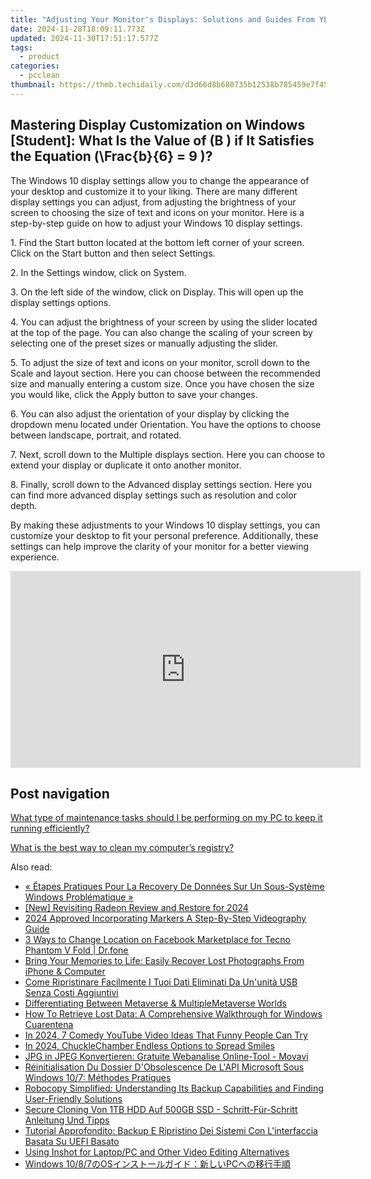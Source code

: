 ```yaml
---
title: "Adjusting Your Monitor's Displays: Solutions and Guides From YL Software Experts"
date: 2024-11-28T18:09:11.773Z
updated: 2024-11-30T17:51:17.577Z
tags:
  - product
categories:
  - pcclean
thumbnail: https://thmb.techidaily.com/d3d66d8b680735b12538b785459e7f45b24c283f5d64f2076c6321e51a771e5e.jpg
---
```


## Mastering Display Customization on Windows [Student]: What Is the Value of \(B \) if It Satisfies the Equation \(\Frac{b}{6} = 9 \)?

The Windows 10 display settings allow you to change the appearance of your desktop and customize it to your liking. There are many different display settings you can adjust, from adjusting the brightness of your screen to choosing the size of text and icons on your monitor. Here is a step-by-step guide on how to adjust your Windows 10 display settings. 

1\. Find the Start button located at the bottom left corner of your screen. Click on the Start button and then select Settings.

2\. In the Settings window, click on System.

3\. On the left side of the window, click on Display. This will open up the display settings options. 

4\. You can adjust the brightness of your screen by using the slider located at the top of the page. You can also change the scaling of your screen by selecting one of the preset sizes or manually adjusting the slider.

5\. To adjust the size of text and icons on your monitor, scroll down to the Scale and layout section. Here you can choose between the recommended size and manually entering a custom size. Once you have chosen the size you would like, click the Apply button to save your changes.

6\. You can also adjust the orientation of your display by clicking the dropdown menu located under Orientation. You have the options to choose between landscape, portrait, and rotated.

7\. Next, scroll down to the Multiple displays section. Here you can choose to extend your display or duplicate it onto another monitor.

8\. Finally, scroll down to the Advanced display settings section. Here you can find more advanced display settings such as resolution and color depth. 

By making these adjustments to your Windows 10 display settings, you can customize your desktop to fit your personal preference. Additionally, these settings can help improve the clarity of your monitor for a better viewing experience.

<!-- affiliate ads begin -->
<iframe width="560" height="315" src="https://www.youtube.com/embed/ZLb1ViO4WR8?si=g_aiHGNCd7eAvmDM" title="YouTube video player" frameborder="0" allow="accelerometer; autoplay; clipboard-write; encrypted-media; gyroscope; picture-in-picture; web-share" referrerpolicy="strict-origin-when-cross-origin" allowfullscreen></iframe>
<!-- affiliate ads end -->

## Post navigation

[What type of maintenance tasks should I be performing on my PC to keep it running efficiently?](https://tools.techidaily.com/pcclean/products/)

[What is the best way to clean my computer’s registry?](https://tools.techidaily.com/pcclean/products/)

<ins class="adsbygoogle"
     style="display:block"
     data-ad-format="autorelaxed"
     data-ad-client="ca-pub-7571918770474297"
     data-ad-slot="1223367746"></ins>

<ins class="adsbygoogle"
     style="display:block"
     data-ad-client="ca-pub-7571918770474297"
     data-ad-slot="8358498916"
     data-ad-format="auto"
     data-full-width-responsive="true"></ins>

<span class="atpl-alsoreadstyle">Also read:</span>
<div><ul>
<li><a href="https://discover-fantastic.techidaily.com/etapes-pratiques-pour-la-recovery-de-donnees-sur-un-sous-systeme-windows-problematique/"><u>« Étapes Pratiques Pour La Recovery De Données Sur Un Sous-Système Windows Problématique »</u></a></li>
<li><a href="https://digital-screen-recording.techidaily.com/new-revisiting-radeon-review-and-restore-for-2024/"><u>[New] Revisiting Radeon Review and Restore for 2024</u></a></li>
<li><a href="https://screen-capture.techidaily.com/2024-approved-incorporating-markers-a-step-by-step-videography-guide/"><u>2024 Approved Incorporating Markers A Step-By-Step Videography Guide</u></a></li>
<li><a href="https://location-fake.techidaily.com/3-ways-to-change-location-on-facebook-marketplace-for-tecno-phantom-v-fold-drfone-by-drfone-virtual-android/"><u>3 Ways to Change Location on Facebook Marketplace for Tecno Phantom V Fold | Dr.fone</u></a></li>
<li><a href="https://discover-fantastic.techidaily.com/bring-your-memories-to-life-easily-recover-lost-photographs-from-iphone-and-computer/"><u>Bring Your Memories to Life: Easily Recover Lost Photographs From iPhone & Computer</u></a></li>
<li><a href="https://discover-fantastic.techidaily.com/come-ripristinare-facilmente-i-tuoi-dati-eliminati-da-ununita-usb-senza-costi-aggiuntivi/"><u>Come Ripristinare Facilmente I Tuoi Dati Eliminati Da Un'unità USB Senza Costi Aggiuntivi</u></a></li>
<li><a href="https://article-tips.techidaily.com/differentiating-between-metaverse-and-multiplemetaverse-worlds/"><u>Differentiating Between Metaverse & MultipleMetaverse Worlds</u></a></li>
<li><a href="https://discover-fantastic.techidaily.com/how-to-retrieve-lost-data-a-comprehensive-walkthrough-for-windows-cuarentena/"><u>How To Retrieve Lost Data: A Comprehensive Walkthrough for Windows Cuarentena</u></a></li>
<li><a href="https://youtube-videos.techidaily.com/in-2024-7-comedy-youtube-video-ideas-that-funny-people-can-try/"><u>In 2024, 7 Comedy YouTube Video Ideas That Funny People Can Try</u></a></li>
<li><a href="https://article-files.techidaily.com/in-2024-chucklechamber-endless-options-to-spread-smiles/"><u>In 2024, ChuckleChamber Endless Options to Spread Smiles</u></a></li>
<li><a href="https://blog-min.techidaily.com/jpg-in-jpeg-konvertieren-gratuite-webanalise-online-tool-movavi/"><u>JPG in JPEG Konvertieren: Gratuite Webanalise Online-Tool - Movavi</u></a></li>
<li><a href="https://discover-fantastic.techidaily.com/reinitialisation-du-dossier-dobsolescence-de-lapi-microsoft-sous-windows-107-methodes-pratiques/"><u>Réinitialisation Du Dossier D'Obsolescence De L'API Microsoft Sous Windows 10/7: Méthodes Pratiques</u></a></li>
<li><a href="https://discover-fantastic.techidaily.com/robocopy-simplified-understanding-its-backup-capabilities-and-finding-user-friendly-solutions/"><u>Robocopy Simplified: Understanding Its Backup Capabilities and Finding User-Friendly Solutions</u></a></li>
<li><a href="https://discover-fantastic.techidaily.com/secure-cloning-von-1tb-hdd-auf-500gb-ssd-schritt-fur-schritt-anleitung-und-tipps/"><u>Secure Cloning Von 1TB HDD Auf 500GB SSD - Schritt-Für-Schritt Anleitung Und Tipps</u></a></li>
<li><a href="https://discover-fantastic.techidaily.com/tutorial-approfondito-backup-e-ripristino-dei-sistemi-con-linterfaccia-basata-su-uefi-basato/"><u>Tutorial Approfondito: Backup E Ripristino Dei Sistemi Con L'interfaccia Basata Su UEFI Basato</u></a></li>
<li><a href="https://extra-lessons.techidaily.com/using-inshot-for-laptoppc-and-other-video-editing-alternatives/"><u>Using Inshot for Laptop/PC and Other Video Editing Alternatives</u></a></li>
<li><a href="https://solve-luxury.techidaily.com/windows-1087ospc/"><u>Windows 10/8/7のOSインストールガイド：新しいPCへの移行手順</u></a></li>
</ul></div>

